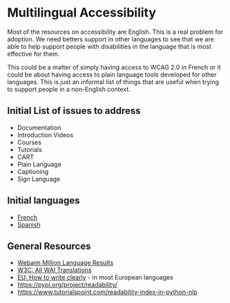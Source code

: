 # Multilingual Accessibility
Most of the resources on accessibility are English. This is a real problem for adoption. We need betters support in other languages to see that we are able to help support people with disabilities in the language that is most effective for them. 

This could be a matter of simply having access to WCAG 2.0 in French or it could be about having access to plain language tools developed for other languages.  This is just an informal list of things that are useful when trying to support people in a non-English context. 

## Initial List of issues to address
- Documentation
- Introduction Videos
- Courses
- Tutorials
- CART
- Plain Language
- Captioning
- Sign Language

## Initial languages
- [French](https://github.com/accessibility/multilingual/blob/master/Fran%C3%A7ais.md)
- [Spanish](https://github.com/accessibility/multilingual/blob/master/Espa%C3%B1ol.md)

## General Resources
- [Webaim Million Language Results](https://webaim.org/projects/million/#languages)
- [W3C: All WAI Translations](https://www.w3.org/WAI/translations/)
- [EU: How to write clearly](https://op.europa.eu/en/publication-detail/-/publication/725b7eb0-d92e-11e5-8fea-01aa75ed71a1/language-en) - in most European languages
- https://pypi.org/project/readability/
- https://www.tutorialspoint.com/readability-index-in-python-nlp
